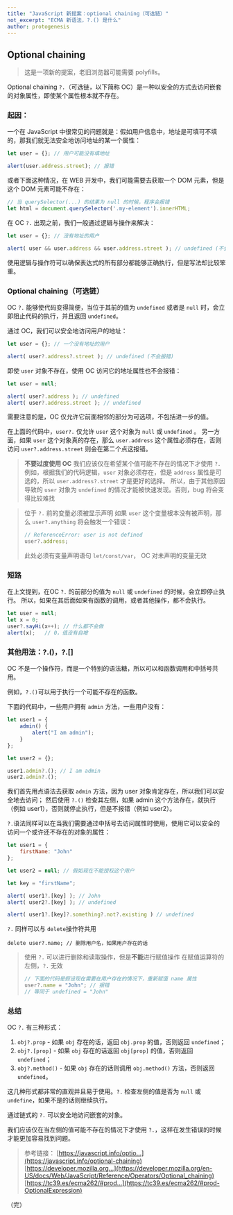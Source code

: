 ```yaml
---
title: "JavaScript 新提案：optional chaining（可选链）"
not_excerpt: "ECMA 新语法，?.() 是什么"
author: protogenesis
---
```


## Optional chaining

> 这是一项新的提案，老旧浏览器可能需要 polyfills。

Optional chaining `?.`（可选链，以下简称 OC）是一种以安全的方式去访问嵌套的对象属性，即使某个属性根本就不存在。

### 起因：

一个在 JavaScript 中很常见的问题就是：假如用户信息中，地址是可填可不填的，那我们就无法安全地访问地址的某一个属性：

```javascript
let user = {}; // 用户可能没有填地址

alert(user.address.street); // 报错
```

或者下面这种情况，在 WEB 开发中，我们可能需要去获取一个 DOM 元素，但是这个 DOM 元素可能不存在：

```javascript
// 当 querySelector(...) 的结果为 null 的时候，程序会报错
let html = document.querySelector('.my-element').innerHTML;
```

在 OC `?.` 出现之前，我们一般通过逻辑与操作来解决：

```javascript
let user = {}; // 没有地址的用户

alert( user && user.address && user.address.street ); // undefined (不会报错)
```

使用逻辑与操作符可以确保表达式的所有部分都能够正确执行，但是写法却比较笨重。

### Optional chaining（可选链）

OC `?.` 能够使代码变得简便，当位于其前的值为 `undefined` 或者是 `null` 时，会立即阻止代码的执行，并且返回 `undefined`。

通过 OC，我们可以安全地访问用户的地址：

```javascript
let user = {}; // 一个没有地址的用户

alert( user?.address?.street ); // undefined (不会报错)
```

即使 `user` 对象不存在，使用 OC 访问它的地址属性也不会报错：

```javascript
let user = null;

alert( user?.address ); // undefined
alert( user?.address.street ); // undefined
```

需要注意的是，OC 仅允许它前面相邻的部分为可选项，不包括进一步的值。

在上面的代码中，`user?.` 仅允许 `user` 这个对象为 `null` 或 `undefined` 。
另一方面，如果 `user` 这个对象真的存在，那么 `user.address` 这个属性必须存在，否则访问 `user?.address.street` 则会在第二个点这报错。

> **不要过度使用 OC**
> 我们应该仅在希望某个值可能不存在的情况下才使用 `?.`
> 例如，根据我们的代码逻辑，`user` 对象必须存在，但是 `address` 属性是可选的，所以 `user.address?.street` 才是更好的选择。
> 所以，由于其他原因导致的 `user` 对象为 `undefined` 的情况才能被快速发现。否则，bug 将会变得比较难找

> 位于 `?.` 前的变量必须被显示声明
> 如果 `user` 这个变量根本没有被声明，那么 `user?.anything` 将会触发一个错误：
>
> ```javascript
> // ReferenceError: user is not defined
> user?.address;
> ```
>
> 此处必须有变量声明语句 `let/const/var`， OC 对未声明的变量无效

### 短路

在上文提到，在OC `?.` 的前部分的值为 `null` 或 `undefined` 的时候，会立即停止执行。
所以，如果在其后面如果有函数的调用，或者其他操作，都不会执行。

```javascript
let user = null;
let x = 0;
user?.sayHi(x++); // 什么都不会做
alert(x);   // 0，值没有自增
```

### 其他用法：?.()，?.[]

OC 不是一个操作符，而是一个特别的语法糖，所以可以和函数调用和中括号共用。

例如，`?.()`可以用于执行一个可能不存在的函数。

下面的代码中，一些用户拥有 `admin` 方法，一些用户没有：

```javascript
let user1 = {
    admin() {
        alert("I am admin");
    }
};

let user2 = {};

user1.admin?.(); // I am admin
user2.admin?.();
```

我们首先用点语法去获取 `admin` 方法，因为 user 对象肯定存在，所以我们可以安全地去访问；
然后使用 `?.()` 检查其左侧，如果 admin 这个方法存在，就执行（例如 user1），否则就停止执行，但是不报错（例如 user2）。

`?.`语法同样可以在当我们需要通过中括号去访问属性时使用，使用它可以安全的访问一个或许还不存在的对象的属性：

```javascript
let user1 = {
    firstName: "John"
};

let user2 = null; // 假如现在不能授权这个用户

let key = "firstName";

alert( user1?.[key] ); // John
alert( user2?.[key] ); // undefined

alert( user1?.[key]?.something?.not?.existing ) // undefined
```

`?.` 同样可以与 `delete`操作符共用

```
delete user?.name; // 删除用户名，如果用户存在的话
```

> 使用 `?.` 可以进行删除和读取操作，但是**不能**进行赋值操作
> 在赋值运算符的左侧，`?.` 无效
>
> ```javascript
> // 下面的代码是假设现在需要在用户存在的情况下，重新赋值 name 属性
> user?.name = "John"; // 报错
> // 等同于 undefined = "John" 
> ```

### 总结

OC `?.` 有三种形式：

1. `obj?.prop` - 如果 `obj` 存在的话，返回 `obj.prop` 的值，否则返回 `undefined`；
2. `obj?.[prop]` - 如果 `obj` 存在的话返回 `obj[prop]` 的值，否则返回 `undefined`；
3. `obj?.method()` - 如果 `obj` 存在的话则调用 `obj.method()` 方法，否则返回 `undefined`。

这几种形式都非常的直观并且易于使用。`?.` 检查左侧的值是否为 `null` 或 `undefine`，如果不是的话则继续执行。

通过链式的 `?.` 可以安全地访问嵌套的对象。

我们应该仅在当左侧的值可能不存在的情况下才使用 `?.`，这样在发生错误的时候才能更加容易找到问题。

> 参考链接：
> [https://javascript.info/optio...](https://javascript.info/optional-chaining)
> [https://developer.mozilla.org...](https://developer.mozilla.org/en-US/docs/Web/JavaScript/Reference/Operators/Optional_chaining)
> [https://tc39.es/ecma262/#prod...](https://tc39.es/ecma262/#prod-OptionalExpression)

（完）